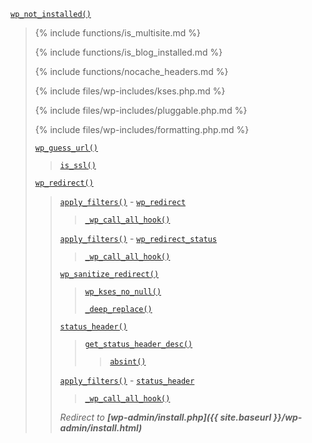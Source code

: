 <p><code><a href="https://developer.wordpress.org/reference/functions/wp_not_installed/">wp_not_installed()</a></code></p>

<blockquote>

{% include functions/is_multisite.md %}

{% include functions/is_blog_installed.md %}

{% include functions/nocache_headers.md %}

{% include files/wp-includes/kses.php.md %}

{% include files/wp-includes/pluggable.php.md %}

{% include files/wp-includes/formatting.php.md %} 
 
 [`wp_guess_url()`](https://developer.wordpress.org/reference/functions/wp_guess_url/)
 
> [`is_ssl()`](https://developer.wordpress.org/reference/functions/is_ssl/)
 
 [`wp_redirect()`](https://developer.wordpress.org/reference/functions/wp_redirect/)
 
> [`apply_filters()`](https://developer.wordpress.org/reference/functions/apply_filters/) - [`wp_redirect`](https://developer.wordpress.org/reference/hooks/wp_redirect/)
> 
>> [`_wp_call_all_hook()`](https://developer.wordpress.org/reference/functions/_wp_call_all_hook/)
> 
> [`apply_filters()`](https://developer.wordpress.org/reference/functions/apply_filters/) - [`wp_redirect_status`](https://developer.wordpress.org/reference/hooks/wp_redirect_status/)
> 
>> [`_wp_call_all_hook()`](https://developer.wordpress.org/reference/functions/_wp_call_all_hook/)
> 
> [`wp_sanitize_redirect()`](https://developer.wordpress.org/reference/functions/wp_sanitize_redirect/)
> 
>> [`wp_kses_no_null()`](https://developer.wordpress.org/reference/functions/wp_kses_no_null/)
>> 
>> [`_deep_replace()`](https://developer.wordpress.org/reference/functions/_deep_replace/)
> 
> [`status_header()`](https://developer.wordpress.org/reference/functions/status_header/)
> 
>> [`get_status_header_desc()`](https://developer.wordpress.org/reference/functions/get_status_header_desc/)
>> 
>>> [`absint()`](https://developer.wordpress.org/reference/functions/absint/)
> 
> [`apply_filters()`](https://developer.wordpress.org/reference/functions/apply_filters/) - [`status_header`](https://developer.wordpress.org/reference/hooks/status_header/)
> 
>> [`_wp_call_all_hook()`](https://developer.wordpress.org/reference/functions/_wp_call_all_hook/)
> 
> _Redirect to **[wp-admin/install.php]({{ site.baseurl }}/wp-admin/install.html)**_

</blockquote>